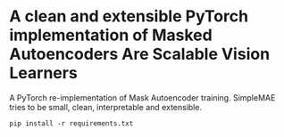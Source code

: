 # A clean and extensible PyTorch implementation of Masked Autoencoders Are Scalable Vision Learners


A PyTorch re-implementation of Mask Autoencoder training. SimpleMAE tries to be small, clean, interpretable and extensible.




`pip install -r requirements.txt`














